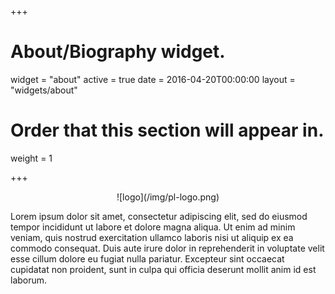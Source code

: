 +++
# About/Biography widget.
widget = "about"
active = true
date = 2016-04-20T00:00:00
layout = "widgets/about"

# Order that this section will appear in.
weight = 1

+++

<center>
![logo](/img/pl-logo.png)
</center>

Lorem ipsum dolor sit amet, consectetur adipiscing elit, sed do eiusmod tempor incididunt ut labore et dolore magna aliqua. Ut enim ad minim veniam, quis nostrud exercitation ullamco laboris nisi ut aliquip ex ea commodo consequat. Duis aute irure dolor in reprehenderit in voluptate velit esse cillum dolore eu fugiat nulla pariatur. Excepteur sint occaecat cupidatat non proident, sunt in culpa qui officia deserunt mollit anim id est laborum.
